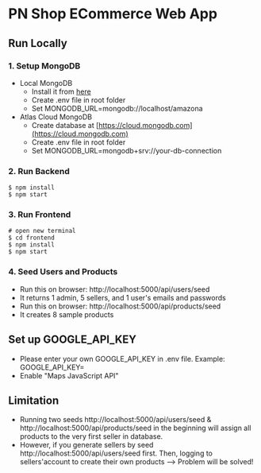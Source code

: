 # PN Shop ECommerce Web App

## Run Locally

### 1. Setup MongoDB

- Local MongoDB
  - Install it from [here](https://www.mongodb.com/try/download/community)
  - Create .env file in root folder
  - Set MONGODB_URL=mongodb://localhost/amazona  
- Atlas Cloud MongoDB
  - Create database at [https://cloud.mongodb.com](https://cloud.mongodb.com)
  - Create .env file in root folder
  - Set MONGODB_URL=mongodb+srv://your-db-connection

### 2. Run Backend

```
$ npm install
$ npm start
```

### 3. Run Frontend

```
# open new terminal
$ cd frontend
$ npm install
$ npm start
```

### 4. Seed Users and Products

- Run this on browser: http://localhost:5000/api/users/seed
- It returns 1 admin, 5 sellers, and 1 user's emails and passwords
- Run this on browser: http://localhost:5000/api/products/seed
- It creates 8 sample products

## Set up GOOGLE_API_KEY

- Please enter your own GOOGLE_API_KEY in .env file. Example: GOOGLE_API_KEY=<YOUR API KEY>
- Enable "Maps JavaScript API"

## Limitation

- Running two seeds http://localhost:5000/api/users/seed & http://localhost:5000/api/products/seed in the beginning will assign all products to the very first seller in database.
- However, if you generate sellers by seed http://localhost:5000/api/users/seed first. Then, logging to sellers'account to create their own products --> Problem will be solved!
